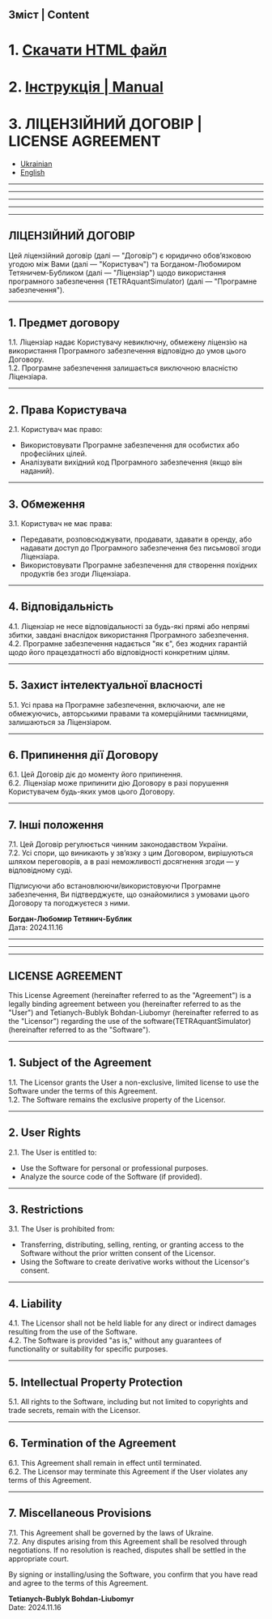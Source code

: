 ## Зміст | Content

# 1. <a href="https://github.com/svropsitam/TETRAquantSimulator/raw/main/TETRAquantSimulatorBetaEditionL.html" download>Скачати HTML файл</a>

   
# 2. [Інструкція | Manual](#основні-поняття)

  
# 3. ЛІЦЕНЗІЙНИЙ ДОГОВІР | LICENSE AGREEMENT
- [Ukrainian](#ЛІЦЕНЗІЙНИЙ-ДОГОВІР)
- [English](#LICENSE-AGREEMENT)

---
---
---
---
---



## ЛІЦЕНЗІЙНИЙ ДОГОВІР
Цей ліцензійний договір (далі — "Договір") є юридично обов’язковою угодою між Вами (далі — "Користувач") та Богданом-Любомиром Тетяничем-Бубликом (далі — "Ліцензіар") щодо використання програмного забезпечення (TETRAquantSimulator) (далі — "Програмне забезпечення").

---
## 1. Предмет договору
1.1. Ліцензіар надає Користувачу невиключну, обмежену ліцензію на використання Програмного забезпечення відповідно до умов цього Договору.    
1.2. Програмне забезпечення залишається виключною власністю Ліцензіара.

---
## 2. Права Користувача
2.1. Користувач має право:

- Використовувати Програмне забезпечення для особистих або професійних цілей.
- Аналізувати вихідний код Програмного забезпечення (якщо він наданий).

---
## 3. Обмеження
3.1. Користувач не має права:

- Передавати, розповсюджувати, продавати, здавати в оренду, або надавати доступ до Програмного забезпечення без письмової згоди Ліцензіара.
- Використовувати Програмне забезпечення для створення похідних продуктів без згоди Ліцензіара.

---
## 4. Відповідальність
4.1. Ліцензіар не несе відповідальності за будь-які прямі або непрямі збитки, завдані внаслідок використання Програмного забезпечення.  
4.2. Програмне забезпечення надається "як є", без жодних гарантій щодо його працездатності або відповідності конкретним цілям.

---
## 5. Захист інтелектуальної власності
5.1. Усі права на Програмне забезпечення, включаючи, але не обмежуючись, авторськими правами та комерційними таємницями, залишаються за Ліцензіаром.

---
## 6. Припинення дії Договору
6.1. Цей Договір діє до моменту його припинення.  
6.2. Ліцензіар може припинити дію Договору в разі порушення Користувачем будь-яких умов цього Договору.

---
## 7. Інші положення
7.1. Цей Договір регулюється чинним законодавством України.  
7.2. Усі спори, що виникають у зв’язку з цим Договором, вирішуються шляхом переговорів, а в разі неможливості досягнення згоди — у відповідному суді.

Підписуючи або встановлюючи/використовуючи Програмне забезпечення, Ви підтверджуєте, що ознайомилися з умовами цього Договору та погоджуєтеся з ними.

**Богдан-Любомир Тетянич-Бублик**  
Дата: 2024.11.16

---
---
---
## LICENSE AGREEMENT
This License Agreement (hereinafter referred to as the "Agreement") is a legally binding agreement between you (hereinafter referred to as the "User") and Tetianych-Bublyk Bohdan-Liubomyr (hereinafter referred to as the "Licensor") regarding the use of the software(TETRAquantSimulator) (hereinafter referred to as the "Software").

---
## 1. Subject of the Agreement
1.1. The Licensor grants the User a non-exclusive, limited license to use the Software under the terms of this Agreement.  
1.2. The Software remains the exclusive property of the Licensor.

---
## 2. User Rights
2.1. The User is entitled to:

- Use the Software for personal or professional purposes.
- Analyze the source code of the Software (if provided).

---
## 3. Restrictions
3.1. The User is prohibited from:

- Transferring, distributing, selling, renting, or granting access to the Software without the prior written consent of the Licensor.
- Using the Software to create derivative works without the Licensor's consent.

---
## 4. Liability
4.1. The Licensor shall not be held liable for any direct or indirect damages resulting from the use of the Software.  
4.2. The Software is provided "as is," without any guarantees of functionality or suitability for specific purposes.

---
## 5. Intellectual Property Protection
5.1. All rights to the Software, including but not limited to copyrights and trade secrets, remain with the Licensor.

---
## 6. Termination of the Agreement
6.1. This Agreement shall remain in effect until terminated.  
6.2. The Licensor may terminate this Agreement if the User violates any terms of this Agreement.

---
## 7. Miscellaneous Provisions
7.1. This Agreement shall be governed by the laws of Ukraine.  
7.2. Any disputes arising from this Agreement shall be resolved through negotiations. If no resolution is reached, disputes shall be settled in the appropriate court.

By signing or installing/using the Software, you confirm that you have read and agree to the terms of this Agreement.

**Tetianych-Bublyk Bohdan-Liubomyr**    
Date: 2024.11.16
